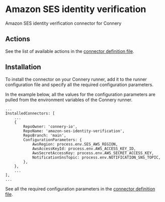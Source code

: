 # Amazon SES identity verification

Amazon SES identity verification connector for Connery

## Actions

See the list of available actions in the [connector definition file](index.js).

## Installation

To install the connector on your Connery runner, add it to the runner configuration file and specify all the required configuration parameters.

In the example below, all the values for the configuration parameters are pulled from the environment variables of the Connery runner.

```
...
InstalledConnectors: [
    ...
    {
        RepoOwner: 'connery-io',
        RepoName: 'amazon-ses-identity-verification',
        RepoBranch: 'main',
        ConfigurationParameters: {
            AwsRegion: process.env.SES_AWS_REGION,
            AwsAccessKeyId: process.env.AWS_ACCESS_KEY_ID,
            AwsSecretAccessKey: process.env.AWS_SECRET_ACCESS_KEY,
            NotificationSnsTopic: process.env.NOTIFICATION_SNS_TOPIC,
        },
    },
    ...
],
...
```

See all the required configuration parameters in the [connector definition file](index.js).
